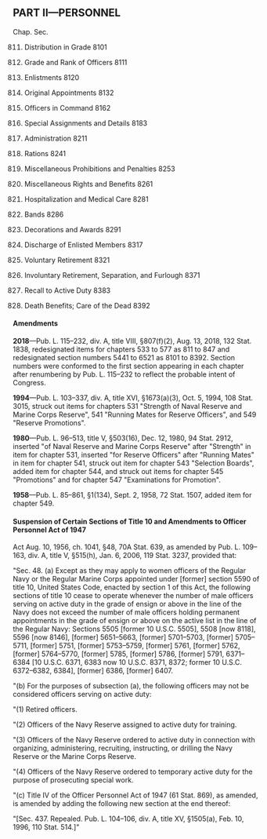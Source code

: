 PART II—PERSONNEL
----------

Chap. Sec.

811. Distribution in Grade 8101

812. Grade and Rank of Officers 8111

813. Enlistments 8120

815. Original Appointments 8132

821. Officers in Command 8162

823. Special Assignments and Details 8183

825. Administration 8211

827. Rations 8241

829. Miscellaneous Prohibitions and Penalties 8253

831. Miscellaneous Rights and Benefits 8261

833. Hospitalization and Medical Care 8281

835. Bands 8286

837. Decorations and Awards 8291

839. Discharge of Enlisted Members 8317

841. Voluntary Retirement 8321

843. Involuntary Retirement, Separation, and Furlough 8371

845. Recall to Active Duty 8383

847. Death Benefits; Care of the Dead 8392

#### Amendments ####

**2018**—Pub. L. 115–232, div. A, title VIII, §807(f)(2), Aug. 13, 2018, 132 Stat. 1838, redesignated items for chapters 533 to 577 as 811 to 847 and redesignated section numbers 5441 to 6521 as 8101 to 8392. Section numbers were conformed to the first section appearing in each chapter after renumbering by Pub. L. 115–232 to reflect the probable intent of Congress.

**1994**—Pub. L. 103–337, div. A, title XVI, §1673(a)(3), Oct. 5, 1994, 108 Stat. 3015, struck out items for chapters 531 "Strength of Naval Reserve and Marine Corps Reserve", 541 "Running Mates for Reserve Officers", and 549 "Reserve Promotions".

**1980**—Pub. L. 96–513, title V, §503(16), Dec. 12, 1980, 94 Stat. 2912, inserted "of Naval Reserve and Marine Corps Reserve" after "Strength" in item for chapter 531, inserted "for Reserve Officers" after "Running Mates" in item for chapter 541, struck out item for chapter 543 "Selection Boards", added item for chapter 544, and struck out items for chapter 545 "Promotions" and for chapter 547 "Examinations for Promotion".

**1958**—Pub. L. 85–861, §1(134), Sept. 2, 1958, 72 Stat. 1507, added item for chapter 549.

#### Suspension of Certain Sections of Title 10 and Amendments to Officer Personnel Act of 1947 ####

Act Aug. 10, 1956, ch. 1041, §48, 70A Stat. 639, as amended by Pub. L. 109–163, div. A, title V, §515(h), Jan. 6, 2006, 119 Stat. 3237, provided that:

"Sec. 48. (a) Except as they may apply to women officers of the Regular Navy or the Regular Marine Corps appointed under [former] section 5590 of title 10, United States Code, enacted by section 1 of this Act, the following sections of title 10 cease to operate whenever the number of male officers serving on active duty in the grade of ensign or above in the line of the Navy does not exceed the number of male officers holding permanent appointments in the grade of ensign or above on the active list in the line of the Regular Navy: Sections 5505 [former 10 U.S.C. 5505], 5508 [now 8118], 5596 [now 8146], [former] 5651–5663, [former] 5701–5703, [former] 5705–5711, [former] 5751, [former] 5753–5759, [former] 5761, [former] 5762, [former] 5764–5770, [former] 5785, [former] 5786, [former] 5791, 6371–6384 [10 U.S.C. 6371, 6383 now 10 U.S.C. 8371, 8372; former 10 U.S.C. 6372–6382, 6384], [former] 6386, [former] 6407.

"(b) For the purposes of subsection (a), the following officers may not be considered officers serving on active duty:

"(1) Retired officers.

"(2) Officers of the Navy Reserve assigned to active duty for training.

"(3) Officers of the Navy Reserve ordered to active duty in connection with organizing, administering, recruiting, instructing, or drilling the Navy Reserve or the Marine Corps Reserve.

"(4) Officers of the Navy Reserve ordered to temporary active duty for the purpose of prosecuting special work.

"(c) Title IV of the Officer Personnel Act of 1947 (61 Stat. 869), as amended, is amended by adding the following new section at the end thereof:

"[Sec. 437. Repealed. Pub. L. 104–106, div. A, title XV, §1505(a), Feb. 10, 1996, 110 Stat. 514.]"